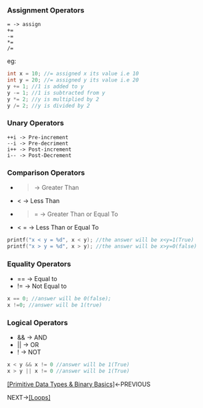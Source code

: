 ### Assignment Operators
```
= -> assign
+=
-=
*=
/=
```
eg:
```C
int x = 10; //= assigned x its value i.e 10
int y = 20; //= assigned y its value i.e 20
y += 1; //1 is added to y
y -= 1; //1 is subtracted from y
y *= 2; //y is multiplied by 2
y /= 2; //y is divided by 2

```
### Unary Operators
```
++i -> Pre-increment
--i -> Pre-decriment
i++ -> Post-increment
i-- -> Post-Decrement

```

### Comparison Operators
- > → Greater Than
- < → Less Than
- > = → Greater Than or Equal To
- < = → Less Than or Equal To
```C
printf("x < y = %d", x < y); //the answer will be x<y=1(True)
printf("x > y = %d", x > y); //the answer will be x>y=0(false)
```
### Equality Operators
- == → Equal to
- != → Not Equal to
```C
x == 0; //answer will be 0(false);
x !=0; //answer will be 1(true)
```
### Logical Operators
- && → AND
- ||   → OR
- !    → NOT
```C
x < y && x != 0 //answer will be 1(True)
x > y || x != 0 //answer will be 1(True)
```

[[Primitive Data Types & Binary Basics]](https://github.com/VoIDWALkER7/Neural-Networks-In-C/blob/main/C%20Concepts/Primitive%20Data%20Types%20&%20Binary%20Basics.md)←PREVIOUS

NEXT→[[Loops]](https://github.com/VoIDWALkER7/Neural-Networks-In-C/blob/main/C%20Concepts/Loops.md)
